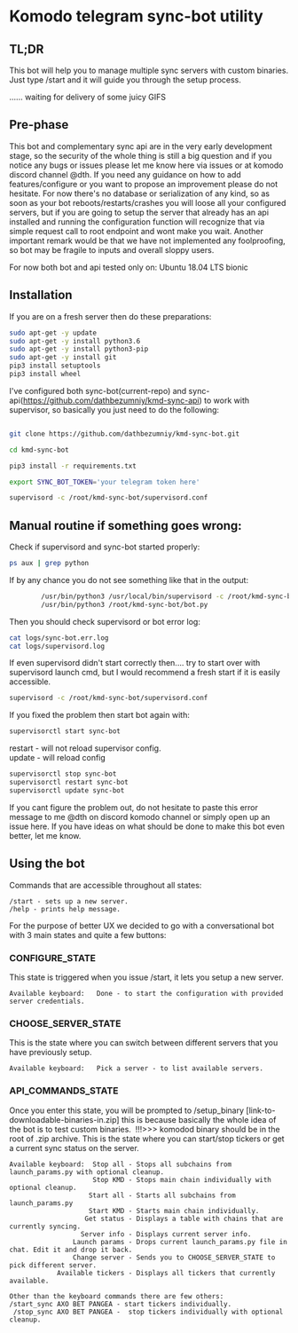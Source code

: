 # Komodo telegram sync-bot utility

## TL;DR

This bot will help you to manage multiple sync servers with custom binaries. Just type /start and it will guide you through the setup process.






...... waiting for delivery of some juicy GIFS







## Pre-phase
This bot and complementary sync api are in the very early development stage, so the security of the whole thing is still a big question and if you notice any bugs or issues please let me know here via issues or at komodo discord channel @dth. If you need any guidance on how to add features/configure or you want to propose an improvement please do not hesitate. For now there's no database or serialization of any kind, so as soon as your bot reboots/restarts/crashes you will loose all your configured servers, but if you are going to setup the server that already has an api installed and running the configuration function will recognize that via simple request call to root endpoint and wont make you wait. Another important remark would be that we have not implemented any foolproofing, so bot may be fragile to inputs and overall sloppy users.

For now both bot and api tested only on: Ubuntu 18.04 LTS bionic

## Installation

If you are on a fresh server then do these preparations:

```sh
sudo apt-get -y update
sudo apt-get -y install python3.6
sudo apt-get -y install python3-pip
sudo apt-get -y install git
pip3 install setuptools
pip3 install wheel
```

I've configured both sync-bot(current-repo) and sync-api(https://github.com/dathbezumniy/kmd-sync-api) to work with supervisor, so basically you just need to do the following:

```sh    

git clone https://github.com/dathbezumniy/kmd-sync-bot.git

cd kmd-sync-bot

pip3 install -r requirements.txt

export SYNC_BOT_TOKEN='your telegram token here'

supervisord -c /root/kmd-sync-bot/supervisord.conf
```

## Manual routine if something goes wrong:
Check if supervisord and sync-bot started properly:
```sh 
ps aux | grep python 
```
If by any chance you do not see something like that in the output:
```sh
        /usr/bin/python3 /usr/local/bin/supervisord -c /root/kmd-sync-bot/supervisord.conf
        /usr/bin/python3 /root/kmd-sync-bot/bot.py
```
Then you should check supervisord or bot error log:

```sh
cat logs/sync-bot.err.log
cat logs/supervisord.log
```

If even supervisord didn't start correctly then.... try to start over with supervisord launch cmd, but I would recommend a fresh start if it is easily accessible.
```sh
supervisord -c /root/kmd-sync-bot/supervisord.conf
```

If you fixed the problem then start bot again with:

```sh
supervisorctl start sync-bot
```

restart - will not reload supervisor config.  
update - will reload config  


```sh
supervisorctl stop sync-bot
supervisorctl restart sync-bot
supervisorctl update sync-bot
```

If you cant figure the problem out, do not hesitate to paste this error message to me @dth on discord komodo channel or simply open up an issue here. If you have ideas on what should be done to make this bot even better, let me know.


## Using the bot

Commands that are accessible throughout all states:
```
/start - sets up a new server.
/help - prints help message.
```

For the purpose of better UX we decided to go with a conversational bot with 3 main states and quite a few buttons:

### CONFIGURE_STATE
This state is triggered when you issue /start, it lets you setup a new server.
```
Available keyboard:   Done - to start the configuration with provided server credentials.
```

### CHOOSE_SERVER_STATE
This is the state where you can switch between different servers that you have previously setup.
```
Available keyboard:   Pick a server - to list available servers.
```

### API_COMMANDS_STATE
Once you enter this state, you will be prompted to /setup_binary [link-to-downloadable-binaries-in.zip] this is because basically the whole idea of the bot is to test custom binaries.&nbsp;
!!!>>> komodod binary should be in the root of .zip archive.
This is the state where you can start/stop tickers or get a current sync status on the server.
```
Available keyboard:  Stop all - Stops all subchains from launch_params.py with optional cleanup.
                     Stop KMD - Stops main chain individually with optional cleanup.
                    Start all - Starts all subchains from launch_params.py
                    Start KMD - Starts main chain individually.
                   Get status - Displays a table with chains that are currently syncing.           
                  Server info - Displays current server info.
                Launch params - Drops current launch_params.py file in chat. Edit it and drop it back.
                Change server - Sends you to CHOOSE_SERVER_STATE to pick different server.
            Available tickers - Displays all tickers that currently available.
                  
Other than the keyboard commands there are few others:
/start_sync AXO BET PANGEA - start tickers individually.
 /stop_sync AXO BET PANGEA -  stop tickers individually with optional cleanup.
 ```